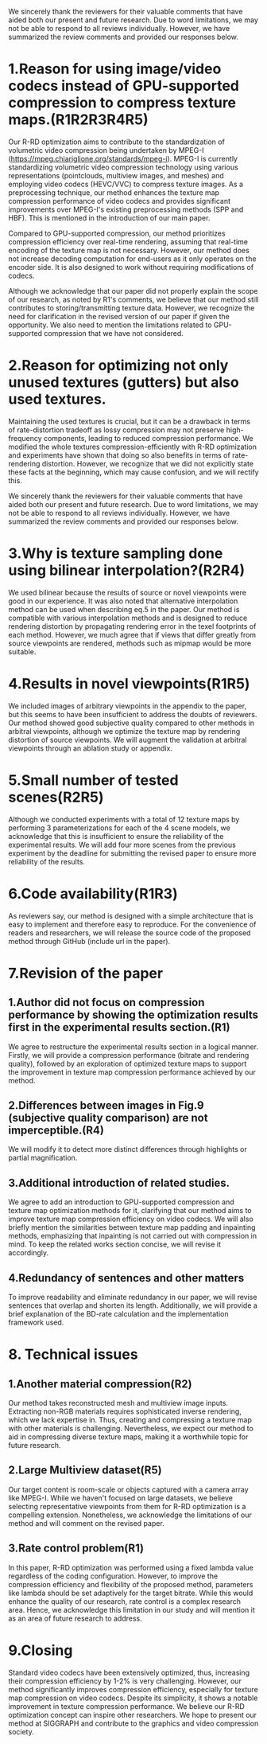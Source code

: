 We sincerely thank the reviewers for their valuable comments that have aided both our present and future research. Due to word limitations, we may not be able to respond to all reviews individually. However, we have summarized the review comments and provided our responses below.

# 1.Reason for using image/video codecs instead of GPU-supported compression to compress texture maps.(R1R2R3R4R5)
Our R-RD optimization aims to contribute to the standardization of volumetric video compression being undertaken by MPEG-I (https://mpeg.chiariglione.org/standards/mpeg-i). MPEG-I is currently standardizing volumetric video compression technology using various representations (pointclouds, multiview images, and meshes) and employing video codecs (HEVC/VVC) to compress texture images. As a preprocessing technique, our method enhances the texture map compression performance of video codecs and provides significant improvements over MPEG-I's existing preprocessing methods (SPP and HBF). This is mentioned in the introduction of our main paper.

Compared to GPU-supported compression, our method prioritizes compression efficiency over real-time rendering, assuming that real-time encoding of the texture map is not necessary. However, our method does not increase decoding computation for end-users as it only operates on the encoder side. It is also designed to work without requiring modifications of codecs.

Although we acknowledge that our paper did not properly explain the scope of our research, as noted by R1's comments, we believe that our method still contributes to storing/transmitting texture data. However, we recognize the need for clarification in the revised version of our paper if given the opportunity. We also need to mention the limitations related to GPU-supported compression that we have not considered.


# 2.Reason for optimizing not only unused textures (gutters) but also used textures.
Maintaining the used textures is crucial, but it can be a drawback in terms of rate-distortion tradeoff as lossy compression may not preserve high-frequency components, leading to reduced compression performance. We modified the whole textures compression-efficiently with R-RD optimization and experiments have shown that doing so also benefits in terms of rate-rendering distortion. However, we recognize that we did not explicitly state these facts at the beginning, which may cause confusion, and we will rectify this.

We sincerely thank the reviewers for their valuable comments that have aided both our present and future research. Due to word limitations, we may not be able to respond to all reviews individually. However, we have summarized the review comments and provided our responses below.

# 3.Why is texture sampling done using bilinear interpolation?(R2R4)
We used bilinear because the results of source or novel viewpoints were good in our experience. It was also noted that alternative interpolation method can be used when describing eq.5 in the paper. Our method is compatible with various interpolation methods and is designed to reduce rendering distortion by propagating rendering error in the texel footprints of each method. However, we much agree that if views that differ greatly from source viewpoints are rendered, methods such as mipmap would be more suitable.

# 4.Results in novel viewpoints(R1R5)
We included images of arbitrary viewpoints in the appendix to the paper, but this seems to have been insufficient to address the doubts of reviewers. Our method showed good subjective quality compared to other methods in arbitral viewpoints, although we optimize the texture map by rendering distortion of source viewpoints. We will augment the validation at arbitral viewpoints through an ablation study or appendix.

# 5.Small number of tested scenes(R2R5)
Although we conducted experiments with a total of 12 texture maps by performing 3 parameterizations for each of the 4 scene models, we acknowledge that this is insufficient to ensure the reliability of the experimental results. We will add four more scenes from the previous experiment by the deadline for submitting the revised paper to ensure more reliability of the results.

# 6.Code availability(R1R3)
As reviewers say, our method is designed with a simple architecture that is easy to implement and therefore easy to reproduce. For the convenience of readers and researchers, we will release the source code of the proposed method through GitHub (include url in the paper).

# 7.Revision of the paper
## 1.Author did not focus on compression performance by showing the optimization results first in the experimental results section.(R1)
We agree to restructure the experimental results section in a logical manner. Firstly, we will provide a compression performance (bitrate and rendering quality), followed by an exploration of optimized texture maps to support the improvement in texture map compression performance achieved by our method.

## 2.Differences between images in Fig.9 (subjective quality comparison) are not imperceptible.(R4)
We will modify it to detect more distinct differences through highlights or partial magnification.

## 3.Additional introduction of related studies.
We agree to add an introduction to GPU-supported compression and texture map optimization methods for it, clarifying that our method aims to improve texture map compression efficiency on video codecs. We will also briefly mention the similarities between texture map padding and inpainting methods, emphasizing that inpainting is not carried out with compression in mind. To keep the related works section concise, we will revise it accordingly.

## 4.Redundancy of sentences and other matters
To improve readability and eliminate redundancy in our paper, we will revise sentences that overlap and shorten its length. Additionally, we will provide a brief explanation of the BD-rate calculation and the implementation framework used.

# 8. Technical issues
## 1.Another material compression(R2)
Our method takes reconstructed mesh and multiview image inputs. Extracting non-RGB materials requires sophisticated inverse rendering, which we lack expertise in. Thus, creating and compressing a texture map with other materials is challenging. Nevertheless, we expect our method to aid in compressing diverse texture maps, making it a worthwhile topic for future research.

## 2.Large Multiview dataset(R5)
Our target content is room-scale or objects captured with a camera array like MPEG-I. While we haven't focused on large datasets, we believe selecting representative viewpoints from them for R-RD optimization is a compelling extension. Nonetheless, we acknowledge the limitations of our method and will comment on the revised paper.

## 3.Rate control problem(R1)
In this paper, R-RD optimization was performed using a fixed lambda value regardless of the coding configuration. However, to improve the compression efficiency and flexibility of the proposed method, parameters like lambda should be set adaptively for the target bitrate. While this would enhance the quality of our research, rate control is a complex research area. Hence, we acknowledge this limitation in our study and will mention it as an area of future research to address.

# 9.Closing
Standard video codecs have been extensively optimized, thus, increasing their compression efficiency by 1-2% is very challenging. However, our method significantly improves compression efficiency, especially for texture map compression on video codecs. Despite its simplicity, it shows a notable improvement in texture compression performance. We believe our R-RD optimization concept can inspire other researchers. We hope to present our method at SIGGRAPH and contribute to the graphics and video compression society.


